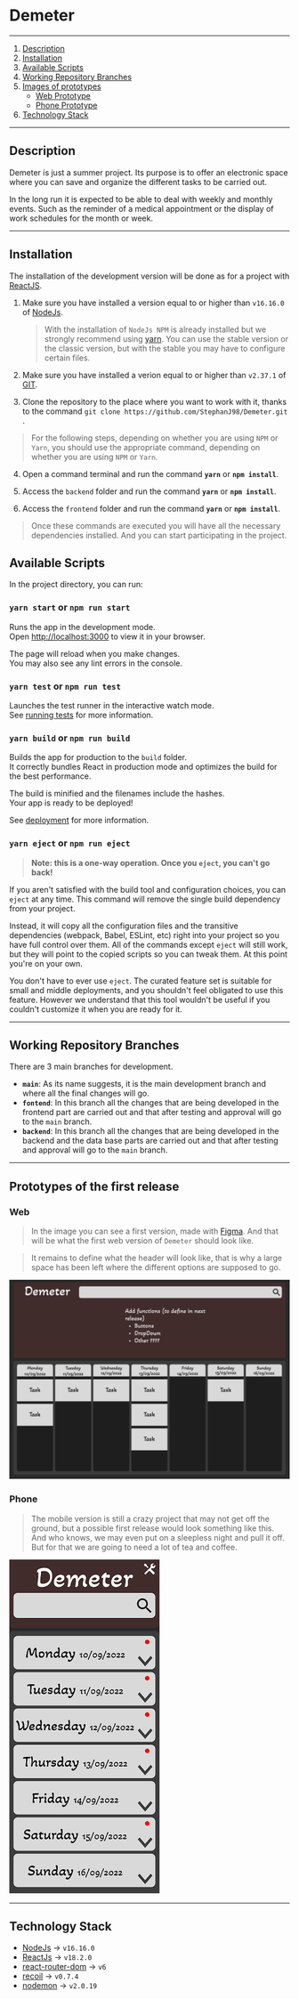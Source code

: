 # __Demeter__

***

1. [Description](#description)
2. [Installation](#installation)
3. [Available Scripts](#available-scripts)
4. [Working Repository Branches](#working-repository-branches)
5. [Images of prototypes](#prototypes-of-the-first-release)
    * [Web Prototype](#web)
    * [Phone Prototype](#phone)
6. [Technology Stack](#technology-stack)

***

## __Description__

Demeter is just a summer project. Its purpose is to offer an electronic space where you can save and organize the different tasks to be carried out.

In the long run it is expected to be able to deal with weekly and monthly events. Such as the reminder of a medical appointment or the display of work schedules for the month or week.

***

## __Installation__

The installation of the development version will be done as for a project with [ReactJS](https://reactjs.org/).

1. Make sure you have installed a version equal to or higher than `v16.16.0` of [NodeJs](https://nodejs.org/en/).
    > With the installation of `NodeJs NPM` is already installed but we strongly recommend using [yarn](https://yarnpkg.com/). You can use the stable version or the classic version, but with the stable you may have to configure certain files.

2. Make sure you have installed a verion equal to or higher than `v2.37.1` of [GIT](https://git-scm.com/).

3. Clone the repository to the place where you want to work with it, thanks to the command `git clone https://github.com/StephanJ98/Demeter.git` .

> For the following steps, depending on whether you are using `NPM` or `Yarn`, you should use the appropriate command, depending on whether you are using `NPM` or `Yarn`. 

4. Open a command terminal and run the command __`yarn`__ or __`npm install`__.

5. Access the `backend` folder and run the command __`yarn`__ or __`npm install`__.

6. Access the `frontend` folder and run the command __`yarn`__ or __`npm install`__.

> Once these commands are executed you will have all the necessary dependencies installed. And you can start participating in the project.

## Available Scripts

In the project directory, you can run:

### `yarn start` or `npm run start`

Runs the app in the development mode.\
Open [http://localhost:3000](http://localhost:3000) to view it in your browser.

The page will reload when you make changes.\
You may also see any lint errors in the console.

### `yarn test` or `npm run test`

Launches the test runner in the interactive watch mode.\
See [running tests](https://facebook.github.io/create-react-app/docs/running-tests) for more information.

### `yarn build` or `npm run build`

Builds the app for production to the `build` folder.\
It correctly bundles React in production mode and optimizes the build for the best performance.

The build is minified and the filenames include the hashes.\
Your app is ready to be deployed!

See  [deployment](https://facebook.github.io/create-react-app/docs/deployment) for more information.

### `yarn eject` or `npm run eject`

> **Note: this is a one-way operation. Once you `eject`, you can't go back!**

If you aren't satisfied with the build tool and configuration choices, you can `eject` at any time. This command will remove the single build dependency from your project.

Instead, it will copy all the configuration files and the transitive dependencies (webpack, Babel, ESLint, etc) right into your project so you have full control over them. All of the commands except `eject` will still work, but they will point to the copied scripts so you can tweak them. At this point you're on your own.

You don't have to ever use `eject`. The curated feature set is suitable for small and middle deployments, and you shouldn't feel obligated to use this feature. However we understand that this tool wouldn't be useful if you couldn't customize it when you are ready for it.

***

## __Working Repository Branches__

There are 3 main branches for development.

* __`main`__: As its name suggests, it is the main development branch and where all the final changes will go.
* __`fontend`__: In this branch all the changes that are being developed in the frontend part are carried out and that after testing and approval will go to the `main` branch.
* __`backend`__: In this branch all the changes that are being developed in the backend and the data base parts are carried out and that after testing and approval will go to the `main` branch.

***

## __Prototypes of the first release__

### __Web__

> In the image you can see a first version, made with [Figma](https://www.figma.com/). And that will be what the first web version of `Demeter` should look like.

> It remains to define what the header will look like, that is why a large space has been left where the different options are supposed to go.

![Prototype Web](Documents/DemeterWeb.png)

### __Phone__

> The mobile version is still a crazy project that may not get off the ground, but a possible first release would look something like this. \
And who knows, we may even put on a sleepless night and pull it off. But for that we are going to need a lot of tea and coffee.

![Prototype Phone](Documents/DemeterPhone.png)

***

## __Technology Stack__

* [NodeJs](https://nodejs.org/en/) &rarr; `v16.16.0`
* [ReactJs](https://reactjs.org/) &rarr; `v18.2.0`
* [react-router-dom](https://reactrouter.com/) &rarr; `v6`
* [recoil](https://recoiljs.org/) &rarr; `v0.7.4`
* [nodemon](https://nodemon.io/) &rarr; `v2.0.19`
